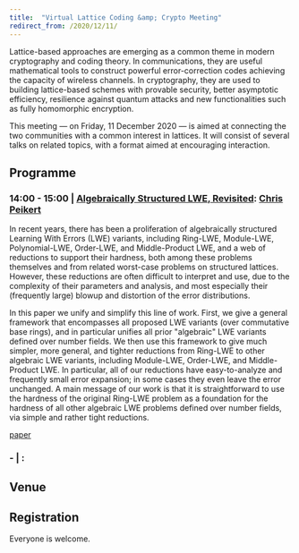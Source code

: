 ```yaml
---
title:  "Virtual Lattice Coding &amp; Crypto Meeting"
redirect_from: /2020/12/11/
---
```


Lattice-based approaches are emerging as a common theme in modern cryptography and coding theory. In communications, they are useful mathematical tools to construct powerful error-correction codes achieving the capacity of wireless channels. In cryptography, they are used to building lattice-based schemes with provable security, better asymptotic efficiency, resilience against quantum attacks and new functionalities such as fully homomorphic encryption.

This meeting — on Friday, 11 December 2020 — is aimed at connecting the two communities with a common interest in lattices. It will consist of several talks on related topics, with a format aimed at encouraging interaction.

## Programme ##

### <span> 14:00 - 15:00 | [Algebraically Structured LWE, Revisited]()</span>: [Chris Peikert](https://web.eecs.umich.edu/~cpeikert/) ###

In recent years, there has been a proliferation of algebraically structured Learning With Errors (LWE) variants, including Ring-LWE, Module-LWE, Polynomial-LWE, Order-LWE, and Middle-Product LWE, and a web of reductions to support their hardness, both among these problems themselves and from related worst-case problems on structured lattices. However, these reductions are often difficult to interpret and use, due to the complexity of their parameters and analysis, and most especially their (frequently large) blowup and distortion of the error distributions.

In this paper we unify and simplify this line of work. First, we give a general framework that encompasses all proposed LWE variants (over commutative base rings), and in particular unifies all prior "algebraic" LWE variants defined over number fields. We then use this framework to give much simpler, more general, and tighter reductions from Ring-LWE to other algebraic LWE variants, including Module-LWE, Order-LWE, and Middle-Product LWE. In particular, all of our reductions have easy-to-analyze and frequently small error expansion; in some cases they even leave the error unchanged. A main message of our work is that it is straightforward to use the hardness of the original Ring-LWE problem as a foundation for the hardness of all other algebraic LWE problems defined over number fields, via simple and rather tight reductions. 

[paper](https://eprint.iacr.org/2019/878)

### <span>  -  | []()</span>: []() ###

## Venue ##

[]()

## Registration ##

Everyone is welcome.
